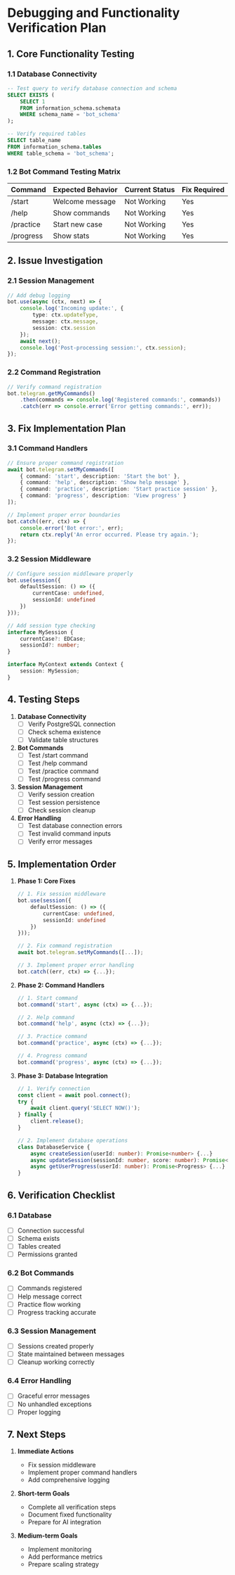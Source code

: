 # Debugging and Functionality Verification Plan

## 1. Core Functionality Testing

### 1.1 Database Connectivity
```sql
-- Test query to verify database connection and schema
SELECT EXISTS (
    SELECT 1 
    FROM information_schema.schemata 
    WHERE schema_name = 'bot_schema'
);

-- Verify required tables
SELECT table_name 
FROM information_schema.tables 
WHERE table_schema = 'bot_schema';
```

### 1.2 Bot Command Testing Matrix
| Command | Expected Behavior | Current Status | Fix Required |
|---------|------------------|----------------|--------------|
| /start | Welcome message | Not Working | Yes |
| /help | Show commands | Not Working | Yes |
| /practice | Start new case | Not Working | Yes |
| /progress | Show stats | Not Working | Yes |

## 2. Issue Investigation

### 2.1 Session Management
```typescript
// Add debug logging
bot.use(async (ctx, next) => {
    console.log('Incoming update:', {
        type: ctx.updateType,
        message: ctx.message,
        session: ctx.session
    });
    await next();
    console.log('Post-processing session:', ctx.session);
});
```

### 2.2 Command Registration
```typescript
// Verify command registration
bot.telegram.getMyCommands()
    .then(commands => console.log('Registered commands:', commands))
    .catch(err => console.error('Error getting commands:', err));
```

## 3. Fix Implementation Plan

### 3.1 Command Handlers
```typescript
// Ensure proper command registration
await bot.telegram.setMyCommands([
    { command: 'start', description: 'Start the bot' },
    { command: 'help', description: 'Show help message' },
    { command: 'practice', description: 'Start practice session' },
    { command: 'progress', description: 'View progress' }
]);

// Implement proper error boundaries
bot.catch((err, ctx) => {
    console.error('Bot error:', err);
    return ctx.reply('An error occurred. Please try again.');
});
```

### 3.2 Session Middleware
```typescript
// Configure session middleware properly
bot.use(session({
    defaultSession: () => ({
        currentCase: undefined,
        sessionId: undefined
    })
}));

// Add session type checking
interface MySession {
    currentCase?: EDCase;
    sessionId?: number;
}

interface MyContext extends Context {
    session: MySession;
}
```

## 4. Testing Steps

1. **Database Connectivity**
   - [ ] Verify PostgreSQL connection
   - [ ] Check schema existence
   - [ ] Validate table structures

2. **Bot Commands**
   - [ ] Test /start command
   - [ ] Test /help command
   - [ ] Test /practice command
   - [ ] Test /progress command

3. **Session Management**
   - [ ] Verify session creation
   - [ ] Test session persistence
   - [ ] Check session cleanup

4. **Error Handling**
   - [ ] Test database connection errors
   - [ ] Test invalid command inputs
   - [ ] Verify error messages

## 5. Implementation Order

1. **Phase 1: Core Fixes**
   ```typescript
   // 1. Fix session middleware
   bot.use(session({
       defaultSession: () => ({
           currentCase: undefined,
           sessionId: undefined
       })
   }));

   // 2. Fix command registration
   await bot.telegram.setMyCommands([...]);

   // 3. Implement proper error handling
   bot.catch((err, ctx) => {...});
   ```

2. **Phase 2: Command Handlers**
   ```typescript
   // 1. Start command
   bot.command('start', async (ctx) => {...});

   // 2. Help command
   bot.command('help', async (ctx) => {...});

   // 3. Practice command
   bot.command('practice', async (ctx) => {...});

   // 4. Progress command
   bot.command('progress', async (ctx) => {...});
   ```

3. **Phase 3: Database Integration**
   ```typescript
   // 1. Verify connection
   const client = await pool.connect();
   try {
       await client.query('SELECT NOW()');
   } finally {
       client.release();
   }

   // 2. Implement database operations
   class DatabaseService {
       async createSession(userId: number): Promise<number> {...}
       async updateSession(sessionId: number, score: number): Promise<void> {...}
       async getUserProgress(userId: number): Promise<Progress> {...}
   }
   ```

## 6. Verification Checklist

### 6.1 Database
- [ ] Connection successful
- [ ] Schema exists
- [ ] Tables created
- [ ] Permissions granted

### 6.2 Bot Commands
- [ ] Commands registered
- [ ] Help message correct
- [ ] Practice flow working
- [ ] Progress tracking accurate

### 6.3 Session Management
- [ ] Sessions created properly
- [ ] State maintained between messages
- [ ] Cleanup working correctly

### 6.4 Error Handling
- [ ] Graceful error messages
- [ ] No unhandled exceptions
- [ ] Proper logging

## 7. Next Steps

1. **Immediate Actions**
   - Fix session middleware
   - Implement proper command handlers
   - Add comprehensive logging

2. **Short-term Goals**
   - Complete all verification steps
   - Document fixed functionality
   - Prepare for AI integration

3. **Medium-term Goals**
   - Implement monitoring
   - Add performance metrics
   - Prepare scaling strategy
